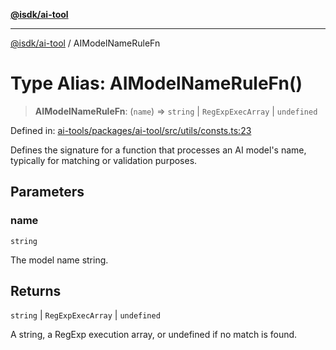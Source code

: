 [**@isdk/ai-tool**](../README.md)

***

[@isdk/ai-tool](../globals.md) / AIModelNameRuleFn

# Type Alias: AIModelNameRuleFn()

> **AIModelNameRuleFn**: (`name`) => `string` \| `RegExpExecArray` \| `undefined`

Defined in: [ai-tools/packages/ai-tool/src/utils/consts.ts:23](https://github.com/isdk/ai-tool.js/blob/a24331161aecd2d7bbd8dc9f9cd3d984871261cb/src/utils/consts.ts#L23)

Defines the signature for a function that processes an AI model's name,
typically for matching or validation purposes.

## Parameters

### name

`string`

The model name string.

## Returns

`string` \| `RegExpExecArray` \| `undefined`

A string, a RegExp execution array, or undefined if no match is found.
